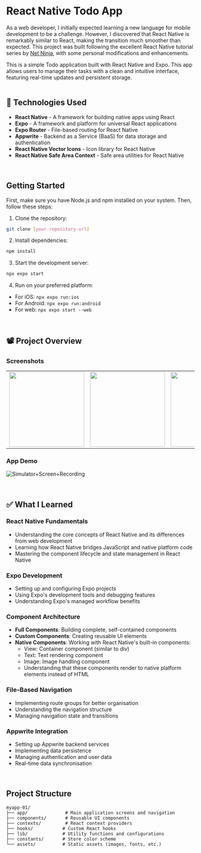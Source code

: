 # React Native Todo App
As a web developer, I initially expected learning a new language for mobile development to be a challenge. However, I discovered that React Native is remarkably similar to React, making the transition much smoother than expected. This project was built following the excellent React Native tutorial series by [Net Ninja](https://www.youtube.com/watch?v=J2j1yk-34OY&list=PL4cUxeGkcC9hNTz3sxqGTfxAwU-DIHJd2), with some personal modifications and enhancements.

This is a simple Todo application built with React Native and Expo. This app allows users to manage their tasks with a clean and intuitive interface, featuring real-time updates and persistent storage. 
<br />
<br />

## 🧰 Technologies Used

- **React Native** - A framework for building native apps using React
- **Expo** - A framework and platform for universal React applications
- **Expo Router** - File-based routing for React Native
- **Appwrite** - Backend as a Service (BaaS) for data storage and authentication
- **React Native Vector Icons** - Icon library for React Native
- **React Native Safe Area Context** - Safe area utilities for React Native
<br />

## Getting Started

First, make sure you have Node.js and npm installed on your system. Then, follow these steps:

1. Clone the repository:
```bash
git clone [your-repository-url]
```

2. Install dependencies:
```bash
npm install
```

3. Start the development server:
```bash
npx expo start
```

4. Run on your preferred platform:
- For iOS: `npx expo run:ios`
- For Android: `npx expo run:android`
- For web: `npx expo start --web`
<br />

## 📽 Project Overview
### Screenshots
<table>
<tr>
<td><img src="https://github.com/user-attachments/assets/fd89b690-de76-4aac-8f1a-c83c83cadbd0" width="200"></td>
<td><img src="https://github.com/user-attachments/assets/c7d70e04-d4e3-47eb-90c5-8a4eb93b5b5c" width="200"></td>
<td><img src="https://github.com/user-attachments/assets/34e80caa-3b3e-40c4-912f-998af203991e" width="200"></td>
<td><img src="https://github.com/user-attachments/assets/c6feb043-050a-46d6-8686-9ca3db0b64e8" width="200"></td>
<td><img src="https://github.com/user-attachments/assets/31398761-63d3-4c5c-8d90-e697ff3f7cca" width="200"></td>
</tr>
</table>

### App Demo
![Simulator+Screen+Recording](https://github.com/user-attachments/assets/454154f1-24be-434b-aa1b-e832ba96d086)

<br />

## ✅ What I Learned

### React Native Fundamentals
- Understanding the core concepts of React Native and its differences from web development
- Learning how React Native bridges JavaScript and native platform code
- Mastering the component lifecycle and state management in React Native

### Expo Development
- Setting up and configuring Expo projects
- Using Expo's development tools and debugging features
- Understanding Expo's managed workflow benefits

### Component Architecture
- **Full Components**: Building complete, self-contained components
- **Custom Components**: Creating reusable UI elements
- **Native Components**: Working with React Native's built-in components:
  - View: Container component (similar to div)
  - Text: Text rendering component
  - Image: Image handling component
  - Understanding that these components render to native platform elements instead of HTML

### File-Based Navigation
- Implementing route groups for better organisation
- Understanding the navigation structure
- Managing navigation state and transitions

### Appwrite Integration
- Setting up Appwrite backend services
- Implementing data persistence
- Managing authentication and user data
- Real-time data synchronisation

<br />

## Project Structure

```
myapp-01/
├── app/              # Main application screens and navigation
├── components/       # Reusable UI components
├── contexts/         # React context providers
├── hooks/           # Custom React hooks
├── lib/             # Utility functions and configurations
├── constants/       # Store color scheme 
└── assets/          # Static assets (images, fonts, etc.)
```
